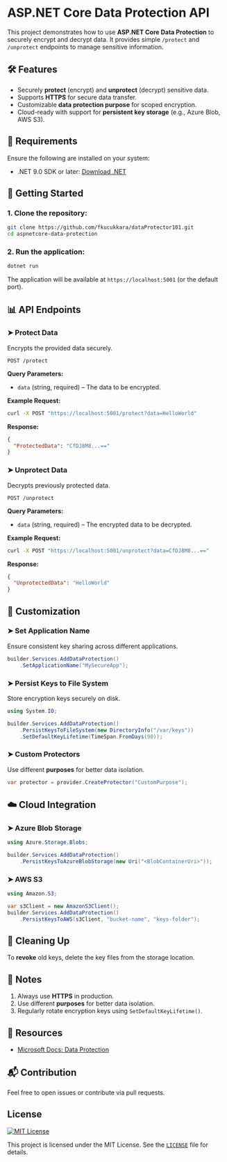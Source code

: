 # ASP.NET Core Data Protection API

This project demonstrates how to use **ASP.NET Core Data Protection** to securely encrypt and decrypt data. It provides simple `/protect` and `/unprotect` endpoints to manage sensitive information.

## 🛠️ Features

- Securely **protect** (encrypt) and **unprotect** (decrypt) sensitive data.
- Supports **HTTPS** for secure data transfer.
- Customizable **data protection purpose** for scoped encryption.
- Cloud-ready with support for **persistent key storage** (e.g., Azure Blob, AWS S3).

## 📌 Requirements

Ensure the following are installed on your system:

- .NET 9.0 SDK or later: [Download .NET](https://dotnet.microsoft.com/download)

## 🚀 Getting Started

### 1. Clone the repository:
```bash
git clone https://github.com/fkucukkara/dataProtector101.git
cd aspnetcore-data-protection
```

### 2. Run the application:

```bash
dotnet run
```

The application will be available at `https://localhost:5001` (or the default port).

## 📊 API Endpoints

### ➤ **Protect Data**

Encrypts the provided data securely.

```http
POST /protect
```

**Query Parameters:**
- `data` (string, required) – The data to be encrypted.

**Example Request:**
```bash
curl -X POST "https://localhost:5001/protect?data=HelloWorld"
```

**Response:**
```json
{
  "ProtectedData": "CfDJ8M8...=="
}
```

### ➤ **Unprotect Data**

Decrypts previously protected data.

```http
POST /unprotect
```

**Query Parameters:**
- `data` (string, required) – The encrypted data to be decrypted.

**Example Request:**
```bash
curl -X POST "https://localhost:5001/unprotect?data=CfDJ8M8...=="
```

**Response:**
```json
{
  "UnprotectedData": "HelloWorld"
}
```

## 🔧 Customization

### ➤ Set Application Name
Ensure consistent key sharing across different applications.

```csharp
builder.Services.AddDataProtection()
    .SetApplicationName("MySecureApp");
```

### ➤ Persist Keys to File System
Store encryption keys securely on disk.

```csharp
using System.IO;

builder.Services.AddDataProtection()
    .PersistKeysToFileSystem(new DirectoryInfo("/var/keys"))
    .SetDefaultKeyLifetime(TimeSpan.FromDays(90));
```

### ➤ Custom Protectors
Use different **purposes** for better data isolation.

```csharp
var protector = provider.CreateProtector("CustomPurpose");
```

## ☁️ Cloud Integration

### ➤ Azure Blob Storage

```csharp
using Azure.Storage.Blobs;

builder.Services.AddDataProtection()
    .PersistKeysToAzureBlobStorage(new Uri("<BlobContainerUri>"));
```

### ➤ AWS S3

```csharp
using Amazon.S3;

var s3Client = new AmazonS3Client();
builder.Services.AddDataProtection()
    .PersistKeysToAWS(s3Client, "bucket-name", "keys-folder");
```

## 🧹 Cleaning Up
To **revoke** old keys, delete the key files from the storage location.

## 📝 Notes
1. Always use **HTTPS** in production.
2. Use different **purposes** for better data isolation.
3. Regularly rotate encryption keys using `SetDefaultKeyLifetime()`.

## 📖 Resources
- [Microsoft Docs: Data Protection](https://learn.microsoft.com/en-us/aspnet/core/security/data-protection/)

## 📬 Contribution
Feel free to open issues or contribute via pull requests.

## License
[![MIT License](https://img.shields.io/badge/license-MIT-blue.svg)](LICENSE)

This project is licensed under the MIT License. See the [`LICENSE`](LICENSE) file for details.